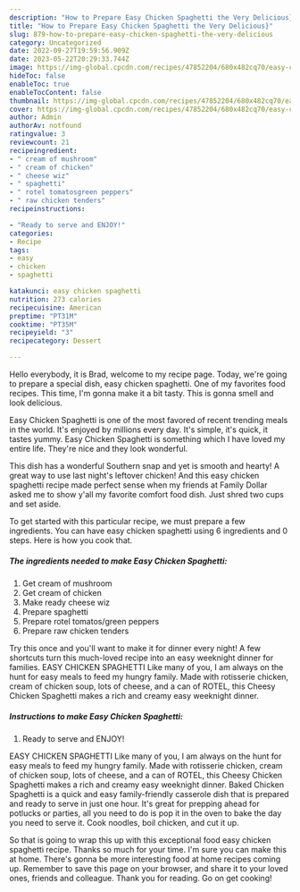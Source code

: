 ```yaml
---
description: "How to Prepare Easy Chicken Spaghetti the Very Delicious}"
title: "How to Prepare Easy Chicken Spaghetti the Very Delicious}"
slug: 879-how-to-prepare-easy-chicken-spaghetti-the-very-delicious
category: Uncategorized
date: 2022-09-27T19:59:56.909Z
date: 2023-05-22T20:29:33.744Z
image: https://img-global.cpcdn.com/recipes/47852204/680x482cq70/easy-chicken-spaghetti-recipe-main-photo.jpg
hideToc: false
enableToc: true
enableTocContent: false
thumbnail: https://img-global.cpcdn.com/recipes/47852204/680x482cq70/easy-chicken-spaghetti-recipe-main-photo.jpg
cover: https://img-global.cpcdn.com/recipes/47852204/680x482cq70/easy-chicken-spaghetti-recipe-main-photo.jpg
author: Admin
authorAv: notfound
ratingvalue: 3
reviewcount: 21
recipeingredient:
- " cream of mushroom"
- " cream of chicken"
- " cheese wiz"
- " spaghetti"
- " rotel tomatosgreen peppers"
- " raw chicken tenders"
recipeinstructions:

- "Ready to serve and ENJOY!"
categories:
- Recipe
tags:
- easy
- chicken
- spaghetti

katakunci: easy chicken spaghetti 
nutrition: 273 calories
recipecuisine: American
preptime: "PT31M"
cooktime: "PT35M"
recipeyield: "3"
recipecategory: Dessert

---
```



Hello everybody, it is Brad, welcome to my recipe page. Today, we're going to prepare a special dish, easy chicken spaghetti. One of my favorites food recipes. This time, I'm gonna make it a bit tasty. This is gonna smell and look delicious.

Easy Chicken Spaghetti is one of the most favored of recent trending meals in the world. It's enjoyed by millions every day. It's simple, it's quick, it tastes yummy. Easy Chicken Spaghetti is something which I have loved my entire life. They're nice and they look wonderful.

This dish has a wonderful Southern snap and yet is smooth and hearty! A great way to use last night&#39;s leftover chicken! And this easy chicken spaghetti recipe made perfect sense when my friends at Family Dollar asked me to show y&#39;all my favorite comfort food dish. Just shred two cups and set aside.


To get started with this particular recipe, we must prepare a few ingredients. You can have easy chicken spaghetti using 6 ingredients and 0 steps. Here is how you cook that.

<!--inarticleads1-->

##### The ingredients needed to make Easy Chicken Spaghetti:

1. Get  cream of mushroom
1. Get  cream of chicken
1. Make ready  cheese wiz
1. Prepare  spaghetti
1. Prepare  rotel tomatos/green peppers
1. Prepare  raw chicken tenders


Try this once and you&#39;ll want to make it for dinner every night! A few shortcuts turn this much-loved recipe into an easy weeknight dinner for families. EASY CHICKEN SPAGHETTI Like many of you, I am always on the hunt for easy meals to feed my hungry family. Made with rotisserie chicken, cream of chicken soup, lots of cheese, and a can of ROTEL, this Cheesy Chicken Spaghetti makes a rich and creamy easy weeknight dinner. 

<!--inarticleads2-->

##### Instructions to make Easy Chicken Spaghetti:


1. Ready to serve and ENJOY!

EASY CHICKEN SPAGHETTI Like many of you, I am always on the hunt for easy meals to feed my hungry family. Made with rotisserie chicken, cream of chicken soup, lots of cheese, and a can of ROTEL, this Cheesy Chicken Spaghetti makes a rich and creamy easy weeknight dinner. Baked Chicken Spaghetti is a quick and easy family-friendly casserole dish that is prepared and ready to serve in just one hour. It&#39;s great for prepping ahead for potlucks or parties, all you need to do is pop it in the oven to bake the day you need to serve it. Cook noodles, boil chicken, and cut it up. 

So that is going to wrap this up with this exceptional food easy chicken spaghetti recipe. Thanks so much for your time. I'm sure you can make this at home. There's gonna be more interesting food at home recipes coming up. Remember to save this page on your browser, and share it to your loved ones, friends and colleague. Thank you for reading. Go on get cooking!
